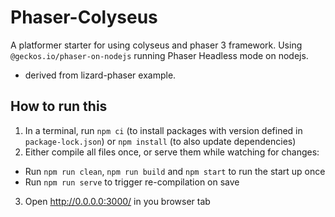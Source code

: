 # Phaser-Colyseus

A platformer starter for using colyseus and phaser 3 framework. Using `@geckos.io/phaser-on-nodejs` running Phaser Headless mode on nodejs.

- derived from lizard-phaser example.

## How to run this

1. In a terminal, run `npm ci` (to install packages with version defined in `package-lock.json`) or `npm install` (to also update dependencies)
2. Either compile all files once, or serve them while watching for changes:

- Run `npm run clean`, `npm run build` and `npm start` to run the start up once
- Run `npm run serve` to trigger re-compilation on save

3. Open http://0.0.0.0:3000/ in you browser tab
